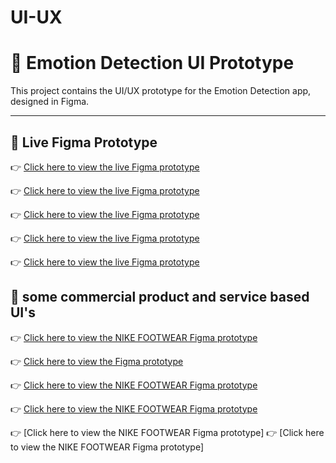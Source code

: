 # UI-UX
# 🎨 Emotion Detection UI Prototype

This project contains the UI/UX prototype for the Emotion Detection app, designed in Figma.

---

## 🔗 Live Figma Prototype

👉 [Click here to view the live Figma prototype](https://www.figma.com/proto/TDydidrEYlw7w67kiZtFh5/Untitled?node-id=1-3&starting-point-node-id=1%3A3&t=KxgIU810bgW7jD8c-1)

👉 [Click here to view the live Figma prototype](https://www.figma.com/proto/TDydidrEYlw7w67kiZtFh5/Untitled?node-id=1-3&t=aBJj86UBuCvqeukH-1)

👉 [Click here to view the live Figma prototype](https://www.figma.com/proto/sROLGeV90vOmguxeQEH7pa/Untitled?node-id=12-3&starting-point-node-id=12%3A3&t=USOFQxgWDth1Ybnm-1)

👉 [Click here to view the live Figma prototype](https://www.figma.com/design/sROLGeV90vOmguxeQEH7pa/Untitled?t=5SQrYyxUN1lzL9at-1)

👉 [Click here to view the live Figma prototype](https://www.figma.com/proto/hRQve9ga7wgcfF1mRS7Ifx/Untitled?t=aZsDCnpAoB390BdG-1&scaling=scale-down&content-scaling=fixed&page-id=0%3A1&node-id=1-3&starting-point-node-id=1%3A3)



## 🔗 some commercial product and service based UI's
👉 [Click here to view the NIKE FOOTWEAR Figma prototype](https://www.figma.com/design/QALmRFjDKsOOB0t3pGJIPo/Untitled?node-id=0-1&t=yl66A4w5ouvnFvV4-1)

👉 [Click here to view the  Figma prototype](https://www.figma.com/design/jLAw4AfQv5mupQgZq1Tkp4/annu?t=ZGQ7jsWIh5qEQWfr-1)

👉 [Click here to view the NIKE FOOTWEAR Figma prototype](https://www.figma.com/design/r75Wz56N5Dzx91bfIyn1mD/Untitled?t=ZGQ7jsWIh5qEQWfr-1)

👉 [Click here to view the NIKE FOOTWEAR Figma prototype](https://www.figma.com/design/UI0pOT2n7Lo4RDPa6pksjH/Untitled?t=ZGQ7jsWIh5qEQWfr-1)

👉 [Click here to view the NIKE FOOTWEAR Figma prototype]
👉 [Click here to view the NIKE FOOTWEAR Figma prototype]

